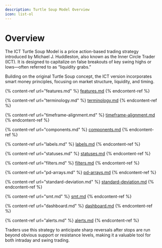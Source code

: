 ```yaml
---
description: Turtle Soup Model Overview
icon: list-ol
---
```


# Overview

The ICT Turtle Soup Model is a price action-based trading strategy introduced by Michael J. Huddleston, also known as the Inner Circle Trader (ICT). It is designed to capitalize on false breakouts of key swing highs or lows—often referred to as “liquidity grabs.”&#x20;

Building on the original Turtle Soup concept, the ICT version incorporates smart money principles, focusing on market structure, liquidity, and timing.&#x20;

{% content-ref url="features.md" %}
[features.md](features.md)
{% endcontent-ref %}

{% content-ref url="terminology.md" %}
[terminology.md](terminology.md)
{% endcontent-ref %}

{% content-ref url="timeframe-alignment.md" %}
[timeframe-alignment.md](timeframe-alignment.md)
{% endcontent-ref %}

{% content-ref url="components.md" %}
[components.md](components.md)
{% endcontent-ref %}

{% content-ref url="labels.md" %}
[labels.md](labels.md)
{% endcontent-ref %}

{% content-ref url="statuses.md" %}
[statuses.md](statuses.md)
{% endcontent-ref %}

{% content-ref url="filters.md" %}
[filters.md](filters.md)
{% endcontent-ref %}

{% content-ref url="pd-arrays.md" %}
[pd-arrays.md](pd-arrays.md)
{% endcontent-ref %}

{% content-ref url="standard-deviation.md" %}
[standard-deviation.md](standard-deviation.md)
{% endcontent-ref %}

{% content-ref url="smt.md" %}
[smt.md](smt.md)
{% endcontent-ref %}

{% content-ref url="dashboard.md" %}
[dashboard.md](dashboard.md)
{% endcontent-ref %}

{% content-ref url="alerts.md" %}
[alerts.md](alerts.md)
{% endcontent-ref %}

Traders use this strategy to anticipate sharp reversals after stops are run beyond obvious support or resistance levels, making it a valuable tool for both intraday and swing trading.
